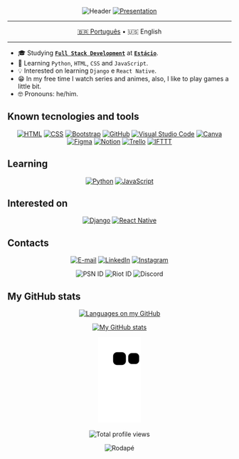 <div align= "center"> 

![Header](https://capsule-render.vercel.app/api?type=waving&color=006ae0&height=150&section=header)
[![Presentation](https://readme-typing-svg.demolab.com/?lines=👋🏼+Hello,+I'm+Emanuel!;Welcome+to+my+GitHub+profile!&center=true)](https://git.io/typing-svg)

---

[🇧🇷 Português](./README.md) • 🇺🇸 English

---
  
</div>

- 🎓 Studying [**`Full Stack Development`**](https://github.com/guedesert/desenvolvimento-full-stack) at [**`Estácio`**](https://estacio.br/inscricao/formulario?cod_agente=14369444&u=177546).
- 🌱 Learning `Python`, `HTML`, `CSS` and `JavaScript`.
- 💡 Interested on learning `Django` e `React Native`.
- 😁 In my free time I watch series and animes, also, I like to play games a little bit.
- 🤓 Pronouns: he/him.

## Known tecnologies and tools

<div align= "center">
  
[![HTML](https://img.shields.io/badge/-HTML-E34F26?style=for-the-badge&logo=html5&logoColor=white)](https://html.spec.whatwg.org/multipage/) [![CSS](https://img.shields.io/badge/-CSS-1572B6?style=for-the-badge&logo=css3&logoColor=white)](https://www.w3.org/Style/CSS/) [![Bootstrap](https://img.shields.io/badge/-Bootstrap-7952B3?style=for-the-badge&logo=bootstrap&logoColor=white)](https://getbootstrap.com/docs/5.3/getting-started/introduction/) [![GitHub](https://img.shields.io/badge/-GitHub-000000?style=for-the-badge&logo=github&logoColor=white)](https://github.com/) [![Visual Studio Code](https://img.shields.io/badge/-VS%20Code-007ACC?style=for-the-badge&logo=visualstudiocode&logoColor=white)](https://code.visualstudio.com/) [![Canva](https://img.shields.io/badge/-Canva-00C4CC?style=for-the-badge&logo=canva&logoColor=white)](https://www.canva.com/pt_br/) [![Figma](https://img.shields.io/badge/-Figma-F24E1E?style=for-the-badge&logo=figma&logoColor=white)](https://www.figma.com/) [![Notion](https://img.shields.io/badge/-Notion-000000?style=for-the-badge&logo=notion&logoColor=white)](https://www.notion.so/) [![Trello](https://img.shields.io/badge/-Trello-0052CC?style=for-the-badge&logo=trello&logoColor=white)](https://trello.com/pt-BR) [![IFTTT](https://img.shields.io/badge/-IFTTT-000000?style=for-the-badge&logo=ifttt&logoColor=white)](https://ifttt.com/)

</div>

## Learning

<div align= "center">

[![Python](https://img.shields.io/badge/-Python-3776AB?style=for-the-badge&logo=python&logoColor=white)](https://docs.python.org/pt-br/3.11/index.html) [![JavaScript](https://img.shields.io/badge/-JavaScript-F7DF1E?style=for-the-badge&logo=javascript&logoColor=black)](https://developer.mozilla.org/pt-BR/docs/Web/JavaScript)

</div>

## Interested on

<div align= "center">

[![Django](https://img.shields.io/badge/-Django-092E20?style=for-the-badge&logo=django&logoColor=white)](https://docs.djangoproject.com/pt-br/4.1/) [![React Native](https://img.shields.io/badge/-React%20Native-61DAFB?style=for-the-badge&logo=react&logoColor=black)](https://reactnative.dev/docs/getting-started)

</div>

## Contacts

<div align= "center"> 

[![E-mail](https://img.shields.io/badge/-Email-EA4335?style=for-the-badge&logo=gmail&logoColor=white)](mailto:guedesert@gmail.com) [![LinkedIn](https://img.shields.io/badge/-LinkedIn-0A66C2?style=for-the-badge&logo=linkedin)](https://www.linkedin.com/in/guedesert) [![Instagram](https://img.shields.io/badge/-Instagram-E4405F?style=for-the-badge&logo=instagram&logoColor=white)](https://instagram.com/guedesert)

![PSN ID](https://img.shields.io/badge/-guedesert-003791?style=for-the-badge&logo=playstation) ![Riot ID](https://img.shields.io/badge/-guedesert%231802-D32936?style=for-the-badge&logo=riot-games) ![Discord](https://img.shields.io/badge/-guedesert%239812-5865F2?style=for-the-badge&logo=discord&logoColor=white)
  
</div>

## My GitHub stats

<div align= "center"> 

[![Languages on my GitHub](https://github-readme-stats.vercel.app/api/top-langs?username=guedesert&show_icons=true&theme=tokyonight&hide_border=true&layout=compact&title_color=61dafb&icon_color=61dafb&bg_color=00000000)](https://github.com/anuraghazra/github-readme-stats)

[![My GitHub stats](https://github-readme-stats.vercel.app/api?username=guedesert&show_icons=true&theme=tokyonight&hide_border=true&title_color=61dafb&bg_color=00000000)](https://github.com/anuraghazra/github-readme-stats)

![Snake game](https://github.com/guedesert/guedesert/blob/output/github-contribution-grid-snake.svg)

![Total profile views](https://profile-counter.glitch.me/guedesert/count.svg)

![Rodapé](https://capsule-render.vercel.app/api?type=waving&color=006ae0&height=125&section=footer)

</div>
